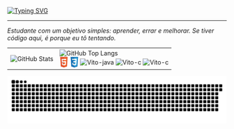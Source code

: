 [![Typing SVG](https://readme-typing-svg.herokuapp.com?font=Fira+Code&weight=300&size=50&duration=4000&pause=1000&color=39FF14&center=true&vCenter=true&random=false&width=1000&lines=Olá%2C+meu+nome+é+Vitor;Sou+um+Estudante+de+Informatica;Bem+Vindo%3A)](https://git.io/typing-svg)
 ***
 *Estudante com um objetivo simples: aprender, errar e melhorar. Se tiver código aqui, é porque eu tô tentando.*
<table>
  <tr>
    <td>
      <img 
        alt="GitHub Stats" align="center"
        src="https://github-readme-stats.vercel.app/api?username=VitoD09&show_icons=true&include_all_commits=true&cache_seconds=86400&theme=dark" 
      />
    </td>
    <td>
      <img 
        alt="GitHub Top Langs" align="center"
        src="https://github-readme-stats.vercel.app/api/top-langs/?username=VitoD09&include_all_commits=true&theme=dark&layout=compact&custom_title=Estudos&langs_count=9&cache_seconds=86400"
      />
      <div>
        <img align="center" alt="Vito-HTML" height="25" width="20" src="https://raw.githubusercontent.com/devicons/devicon/master/icons/html5/html5-original.svg">
        <img align="center" alt="Vito-CSS" height="25" width="20" src="https://raw.githubusercontent.com/devicons/devicon/master/icons/css3/css3-original.svg">
        <img align="center" alt="Vito-java" height="25" width="20" src="https://cdn.jsdelivr.net/gh/devicons/devicon@latest/icons/java/java-original.svg" />
        <img align="center" alt="Vito-c" height="25" width="20" src="https://cdn.jsdelivr.net/gh/devicons/devicon@latest/icons/c/c-original.svg" />
        <img align="center" alt="Vito-c" height="25" width="20" src="https://cdn.jsdelivr.net/gh/devicons/devicon@latest/icons/javascript/javascript-original.svg" />   
      </div>
    </td>
  </tr>
</table>
<picture>
  <source media="(prefers-color-scheme: dark)" srcset="https://raw.githubusercontent.com/VitoD09/VitoD09/output/github-contribution-grid-snake-dark.svg?palette=gruvbox">
  <img align="center" alt="github contribution grid snake animation" src="https://raw.githubusercontent.com/VitoD09/VitoD09/output/github-contribution-grid-snake.svg?palette=gruvbox">
</picture>
